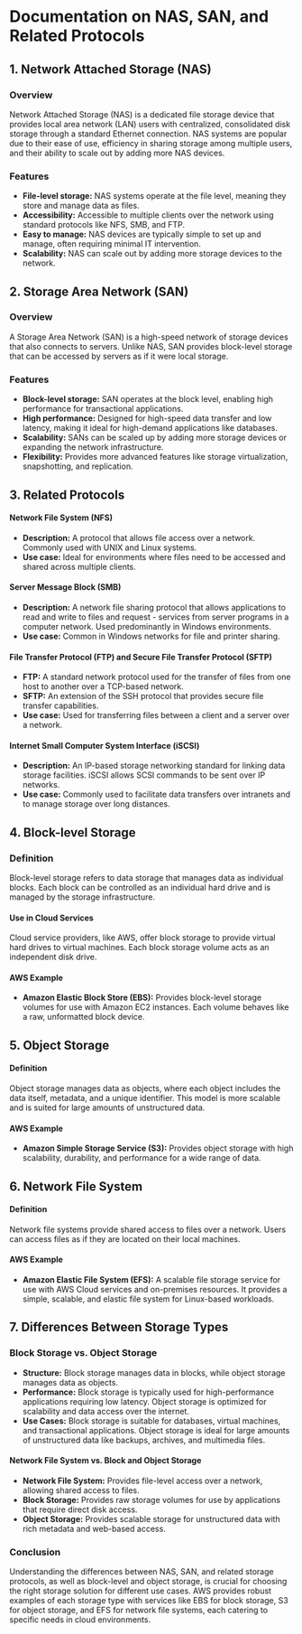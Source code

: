 # Documentation on NAS, SAN, and Related Protocols

## 1. Network Attached Storage (NAS)

### Overview

Network Attached Storage (NAS) is a dedicated file storage device that provides local area network (LAN) users with centralized, consolidated disk storage through a standard Ethernet connection. NAS systems are popular due to their ease of use, efficiency in sharing storage among multiple users, and their ability to scale out by adding more NAS devices.

### Features

- __File-level storage:__ NAS systems operate at the file level, meaning they store and manage data as files.
- __Accessibility:__ Accessible to multiple clients over the network using standard protocols like NFS, SMB, and FTP.
- __Easy to manage:__ NAS devices are typically simple to set up and manage, often requiring minimal IT intervention.
- __Scalability:__ NAS can scale out by adding more storage devices to the network.

## 2. Storage Area Network (SAN)

### Overview

A Storage Area Network (SAN) is a high-speed network of storage devices that also connects to servers. Unlike NAS, SAN provides block-level storage that can be accessed by servers as if it were local storage.

### Features

- __Block-level storage:__ SAN operates at the block level, enabling high performance for transactional applications.
- __High performance:__ Designed for high-speed data transfer and low latency, making it ideal for high-demand applications like databases.
- __Scalability:__ SANs can be scaled up by adding more storage devices or expanding the network infrastructure.
- __Flexibility:__ Provides more advanced features like storage virtualization, snapshotting, and replication.

## 3. Related Protocols

#### Network File System (NFS)

- __Description:__ A protocol that allows file access over a network. Commonly used with UNIX and Linux systems.
- __Use case:__ Ideal for environments where files need to be accessed and shared across multiple clients.

#### Server Message Block (SMB)

- __Description:__ A network file sharing protocol that allows applications to read and write to files and request - services from server programs in a computer network. Used predominantly in Windows environments.
- __Use case:__ Common in Windows networks for file and printer sharing.

#### File Transfer Protocol (FTP) and Secure File Transfer Protocol (SFTP)

- __FTP:__ A standard network protocol used for the transfer of files from one host to another over a TCP-based network.
- __SFTP:__ An extension of the SSH protocol that provides secure file transfer capabilities.
- __Use case:__ Used for transferring files between a client and a server over a network.

#### Internet Small Computer System Interface (iSCSI)

- __Description:__ An IP-based storage networking standard for linking data storage facilities. iSCSI allows SCSI commands to be sent over IP networks.
- __Use case:__ Commonly used to facilitate data transfers over intranets and to manage storage over long distances.

## 4. Block-level Storage

### Definition

Block-level storage refers to data storage that manages data as individual blocks. Each block can be controlled as an individual hard drive and is managed by the storage infrastructure.

#### Use in Cloud Services
Cloud service providers, like AWS, offer block storage to provide virtual hard drives to virtual machines. Each block storage volume acts as an independent disk drive.

#### AWS Example
- __Amazon Elastic Block Store (EBS):__ Provides block-level storage volumes for use with Amazon EC2 instances. Each volume behaves like a raw, unformatted block device.


## 5. Object Storage

#### Definition

Object storage manages data as objects, where each object includes the data itself, metadata, and a unique identifier. This model is more scalable and is suited for large amounts of unstructured data.

#### AWS Example
- __Amazon Simple Storage Service (S3):__ Provides object storage with high scalability, durability, and performance for a wide range of data.

## 6. Network File System

#### Definition

Network file systems provide shared access to files over a network. Users can access files as if they are located on their local machines.

#### AWS Example
- __Amazon Elastic File System (EFS):__ A scalable file storage service for use with AWS Cloud services and on-premises resources. It provides a simple, scalable, and elastic file system for Linux-based workloads.

## 7. Differences Between Storage Types

### Block Storage vs. Object Storage

- __Structure:__ Block storage manages data in blocks, while object storage manages data as objects.
- __Performance:__ Block storage is typically used for high-performance applications requiring low latency. Object storage is optimized for scalability and data access over the internet.
- __Use Cases:__ Block storage is suitable for databases, virtual machines, and transactional applications. Object storage is ideal for large amounts of unstructured data like backups, archives, and multimedia files.

#### Network File System vs. Block and Object Storage

- __Network File System:__ Provides file-level access over a network, allowing shared access to files.
- __Block Storage:__ Provides raw storage volumes for use by applications that require direct disk access.
- __Object Storage:__ Provides scalable storage for unstructured data with rich metadata and web-based access.


### Conclusion

Understanding the differences between NAS, SAN, and related storage protocols, as well as block-level and object storage, is crucial for choosing the right storage solution for different use cases. AWS provides robust examples of each storage type with services like EBS for block storage, S3 for object storage, and EFS for network file systems, each catering to specific needs in cloud environments.

